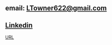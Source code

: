 email: LTowner622@gmail.com
---
[Linkedin](https://www.linkedin.com/in/lmtowner/)
---
[URL](http://lmtowner.me)

